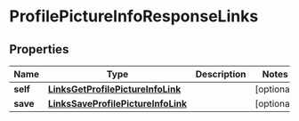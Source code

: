 
# ProfilePictureInfoResponseLinks

## Properties
Name | Type | Description | Notes
------------ | ------------- | ------------- | -------------
**self** | [**LinksGetProfilePictureInfoLink**](LinksGetProfilePictureInfoLink.md) |  |  [optional]
**save** | [**LinksSaveProfilePictureInfoLink**](LinksSaveProfilePictureInfoLink.md) |  |  [optional]



